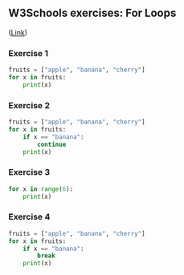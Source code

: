 ## W3Schools exercises: For Loops
([Link](https://www.w3schools.com/python/python_for_loops.asp))
### Exercise 1
```python
fruits = ["apple", "banana", "cherry"]
for x in fruits:
	print(x)
```
### Exercise 2
```python
fruits = ["apple", "banana", "cherry"]
for x in fruits:
	if x == "banana":
		continue
	print(x)
```

### Exercise 3
```python
for x in range(6):
	print(x)
```

### Exercise 4
```python
fruits = ["apple", "banana", "cherry"]
for x in fruits:
	if x == "banana":
		break
	print(x)
```
